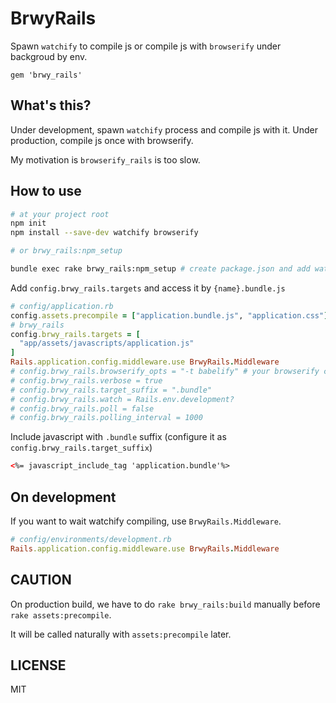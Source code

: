 # BrwyRails

Spawn `watchify` to compile js or compile js with `browserify` under backgroud by env.

```
gem 'brwy_rails'
```

## What's this?

Under development, spawn `watchify` process and compile js with it. Under production, compile js once with browserify.

My motivation is `browserify_rails` is too slow.

## How to use

```sh
# at your project root
npm init
npm install --save-dev watchify browserify

# or brwy_rails:npm_setup

bundle exec rake brwy_rails:npm_setup # create package.json and add watchify
```

Add `config.brwy_rails.targets` and access it by `{name}.bundle.js`

```ruby
# config/application.rb
config.assets.precompile = ["application.bundle.js", "application.css"]
# brwy_rails
config.brwy_rails.targets = [
  "app/assets/javascripts/application.js"
]
Rails.application.config.middleware.use BrwyRails.Middleware
# config.brwy_rails.browserify_opts = "-t babelify" # your browserify compile command
# config.brwy_rails.verbose = true
# config.brwy_rails.target_suffix = ".bundle"
# config.brwy_rails.watch = Rails.env.development?
# config.brwy_rails.poll = false
# config.brwy_rails.polling_interval = 1000
```

Include javascript with `.bundle` suffix (configure it as `config.brwy_rails.target_suffix`)

```html
<%= javascript_include_tag 'application.bundle'%>
```

## On development

If you want to wait watchify compiling, use `BrwyRails.Middleware`.

```ruby
# config/environments/development.rb
Rails.application.config.middleware.use BrwyRails.Middleware
```

## CAUTION

On production build, we have to do `rake brwy_rails:build` manually before `rake assets:precompile`.

It will be called naturally with `assets:precompile` later.

## LICENSE

MIT
